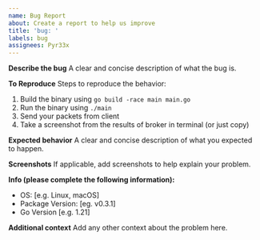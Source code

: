 ```yaml
---
name: Bug Report
about: Create a report to help us improve
title: 'bug: '
labels: bug
assignees: Pyr33x
---
```


**Describe the bug**
A clear and concise description of what the bug is.

**To Reproduce**
Steps to reproduce the behavior:
1. Build the binary using `go build -race main main.go`
2. Run the binary using `./main`
3. Send your packets from client
4. Take a screenshot from the results of broker in terminal (or just copy)

**Expected behavior**
A clear and concise description of what you expected to happen.

**Screenshots**
If applicable, add screenshots to help explain your problem.

**Info (please complete the following information):**
 - OS: [e.g. Linux, macOS]
 - Package Version: [eg. v0.3.1]
 - Go Version [e.g. 1.21]

**Additional context**
Add any other context about the problem here.

